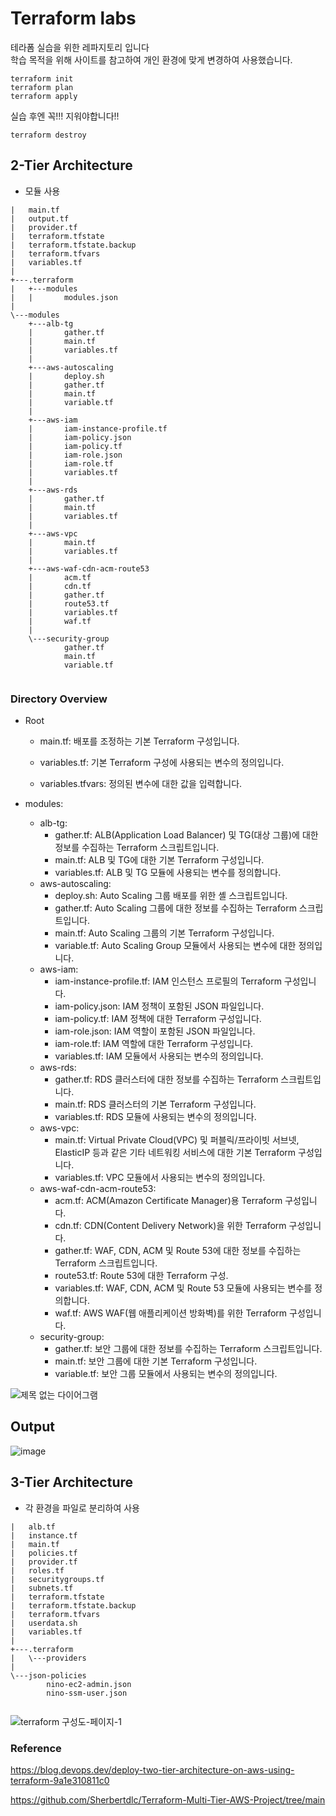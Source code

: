 # Terraform labs
테라폼 실습을 위한 레파지토리 입니다  
학습 목적을 위해 사이트를 참고하여 개인 환경에 맞게 변경하여 사용했습니다.

```
terraform init
terraform plan
terraform apply
```

실습 후엔 꼭!!! 지워야합니다!!
```
terraform destroy
```


## 2-Tier Architecture
- 모듈 사용

```
|   main.tf
|   output.tf
|   provider.tf
|   terraform.tfstate
|   terraform.tfstate.backup
|   terraform.tfvars
|   variables.tf
|   
+---.terraform
|   +---modules
|   |       modules.json
|                               
\---modules
    +---alb-tg
    |       gather.tf
    |       main.tf
    |       variables.tf
    |       
    +---aws-autoscaling
    |       deploy.sh
    |       gather.tf
    |       main.tf
    |       variable.tf
    |       
    +---aws-iam
    |       iam-instance-profile.tf
    |       iam-policy.json
    |       iam-policy.tf
    |       iam-role.json
    |       iam-role.tf
    |       variables.tf
    |       
    +---aws-rds
    |       gather.tf
    |       main.tf
    |       variables.tf
    |       
    +---aws-vpc
    |       main.tf
    |       variables.tf
    |       
    +---aws-waf-cdn-acm-route53
    |       acm.tf
    |       cdn.tf
    |       gather.tf
    |       route53.tf
    |       variables.tf
    |       waf.tf
    |       
    \---security-group
            gather.tf
            main.tf
            variable.tf
            
```

### Directory Overview
- Root
    - main.tf: 배포를 조정하는 기본 Terraform 구성입니다.

    - variables.tf: 기본 Terraform 구성에 사용되는 변수의 정의입니다.

    - variables.tfvars: 정의된 변수에 대한 값을 입력합니다.

- modules:
    - alb-tg:
        - gather.tf: ALB(Application Load Balancer) 및 TG(대상 그룹)에 대한 정보를 수집하는 Terraform 스크립트입니다.
        - main.tf: ALB 및 TG에 대한 기본 Terraform 구성입니다.
        - variables.tf: ALB 및 TG 모듈에 사용되는 변수를 정의합니다.
    - aws-autoscaling:
        - deploy.sh: Auto Scaling 그룹 배포를 위한 셸 스크립트입니다.
        - gather.tf: Auto Scaling 그룹에 대한 정보를 수집하는 Terraform 스크립트입니다.
        - main.tf: Auto Scaling 그룹의 기본 Terraform 구성입니다.
        - variable.tf: Auto Scaling Group 모듈에서 사용되는 변수에 대한 정의입니다.
    - aws-iam:
        - iam-instance-profile.tf: IAM 인스턴스 프로필의 Terraform 구성입니다.
        - iam-policy.json: IAM 정책이 포함된 JSON 파일입니다.
        - iam-policy.tf: IAM 정책에 대한 Terraform 구성입니다.
        - iam-role.json: IAM 역할이 포함된 JSON 파일입니다.
        - iam-role.tf: IAM 역할에 대한 Terraform 구성입니다.
        - variables.tf: IAM 모듈에서 사용되는 변수의 정의입니다.
    - aws-rds:
        - gather.tf: RDS 클러스터에 대한 정보를 수집하는 Terraform 스크립트입니다.
        - main.tf: RDS 클러스터의 기본 Terraform 구성입니다.
        - variables.tf: RDS 모듈에 사용되는 변수의 정의입니다.
    - aws-vpc:
        - main.tf: Virtual Private Cloud(VPC) 및 퍼블릭/프라이빗 서브넷, ElasticIP 등과 같은 기타 네트워킹 서비스에 대한 기본 Terraform 구성입니다.
        - variables.tf: VPC 모듈에서 사용되는 변수의 정의입니다.
    - aws-waf-cdn-acm-route53:
        - acm.tf: ACM(Amazon Certificate Manager)용 Terraform 구성입니다.
        - cdn.tf: CDN(Content Delivery Network)을 위한 Terraform 구성입니다.
        - gather.tf: WAF, CDN, ACM 및 Route 53에 대한 정보를 수집하는 Terraform 스크립트입니다.
        - route53.tf: Route 53에 대한 Terraform 구성.
        - variables.tf: WAF, CDN, ACM 및 Route 53 모듈에 사용되는 변수를 정의합니다.
        - waf.tf: AWS WAF(웹 애플리케이션 방화벽)를 위한 Terraform 구성입니다.
    - security-group:
        - gather.tf: 보안 그룹에 대한 정보를 수집하는 Terraform 스크립트입니다.
        - main.tf: 보안 그룹에 대한 기본 Terraform 구성입니다.
        - variable.tf: 보안 그룹 모듈에서 사용되는 변수의 정의입니다.

![제목 없는 다이어그램](https://github.com/ninaaano/tf-labs/assets/95615105/09efbf7a-5aa0-469c-a774-3ce76d5d9904)

## Output
![image](https://github.com/ninaaano/tf-labs/assets/95615105/fb1c824c-8b32-4fdc-8518-14fac57bb380)

## 3-Tier Architecture
- 각 환경을 파일로 분리하여 사용

```
|   alb.tf
|   instance.tf
|   main.tf
|   policies.tf
|   provider.tf
|   roles.tf
|   securitygroups.tf
|   subnets.tf
|   terraform.tfstate
|   terraform.tfstate.backup
|   terraform.tfvars
|   userdata.sh
|   variables.tf
|   
+---.terraform
|   \---providers
|                               
\---json-policies
        nino-ec2-admin.json
        nino-ssm-user.json
        
```

![terraform 구성도-페이지-1](https://github.com/ninaaano/tf-labs/assets/95615105/3e2d7aaa-66a8-4210-b834-d65a40d479be)


### Reference
https://blog.devops.dev/deploy-two-tier-architecture-on-aws-using-terraform-9a1e310811c0

https://github.com/Sherbertdlc/Terraform-Multi-Tier-AWS-Project/tree/main